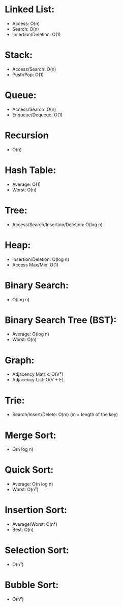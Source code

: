 # Linked List:  
- Access: O(n)  
- Search: O(n)  
- Insertion/Deletion: O(1)  

# Stack:  
- Access/Search: O(n)  
- Push/Pop: O(1)  

# Queue:  
- Access/Search: O(n)  
- Enqueue/Dequeue: O(1)  

# Recursion
- O(n)

# Hash Table:  
- Average: O(1)  
- Worst: O(n)  

# Tree:  
- Access/Search/Insertion/Deletion: O(log n)   

# Heap:  
- Insertion/Deletion: O(log n)  
- Access Max/Min: O(1)  

# Binary Search: 
- O(log n)  

# Binary Search Tree (BST):  
- Average: O(log n)  
- Worst: O(n)  

# Graph:  
- Adjacency Matrix: O(V²)  
- Adjacency List: O(V + E)  

# Trie:  
- Search/Insert/Delete: O(m) (m = length of the key) 

# Merge Sort: 
- O(n log n)  

# Quick Sort:  
- Average: O(n log n)  
- Worst: O(n²)  

# Insertion Sort:  
- Average/Worst: O(n²)  
- Best: O(n)  

# Selection Sort: 
- O(n²)  

# Bubble Sort: 
- O(n²)